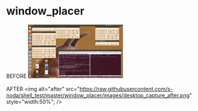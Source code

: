 window_placer
==========

BEFORE
<img alt="before"
     src="https://raw.githubusercontent.com/s-noda/shell_test/master/window_placer/images/desktop_capture_before.png"
     style="width:50%;" />
<br /><br />
AFTER
<img alt="after"
     src="https://raw.githubusercontent.com/s-noda/shell_test/master/window_placer/images/desktop_capture_after.png"
     style="width:50%";
     />

